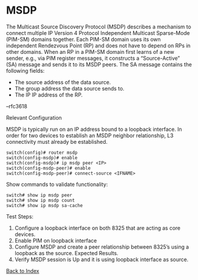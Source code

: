 # MSDP

The Multicast Source Discovery Protocol (MSDP) describes a mechanism to connect multiple IP Version 4 Protocol Independent Multicast Sparse-Mode (PIM-SM) domains together. Each PIM-SM domain uses its own independent Rendezvous Point (RP) and does not have to depend on RPs in other domains. When an RP in a PIM-SM domain first learns of a new sender, e.g., via PIM register messages, it constructs a “Source-Active” (SA) message and sends it to its MSDP peers. The SA message contains the following fields:

* The source address of the data source.
* The group address the data source sends to.
* The IP IP address of the RP.

–rfc3618

Relevant Configuration

MSDP is typically run on an IP address bound to a loopback interface. In order for two devices to establish an MSDP neighbor relationship, L3 connectivity must already be established.

```
switch(config)# router msdp
switch(config-msdp)# enable
switch(config-msdp)# ip msdp peer <IP>
switch(config-msdp-peer)# enable
switch(config-msdp-peer)# connect-source <IFNAME>
```

Show commands to validate functionality: 

```
switch# show ip msdp peer
switch# show ip msdp count
switch# show ip msdp sa-cache
```

Test Steps:
1.	Configure a loopback interface on both 8325 that are acting as core devices.
2.	Enable PIM on loopback interface
3.	Configure MSDP and create a peer relationship between 8325’s using a loopback as the source.
Expected Results.
1.	Verify MSDP session is Up and it is using loopback interface as source.

[Back to Index](./index.md)